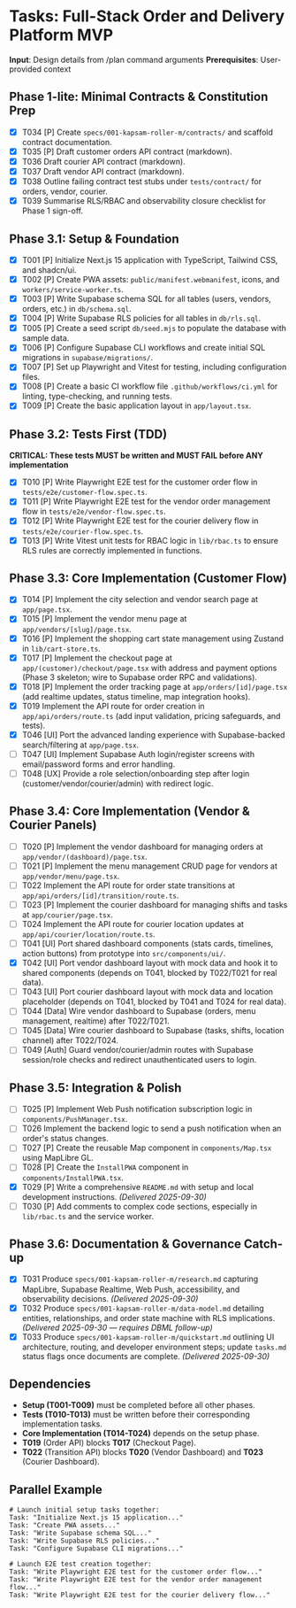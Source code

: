 # Tasks: Full-Stack Order and Delivery Platform MVP

**Input**: Design details from /plan command arguments
**Prerequisites**: User-provided context

## Phase 1-lite: Minimal Contracts & Constitution Prep

- [X] T034 [P] Create `specs/001-kapsam-roller-m/contracts/` and scaffold contract documentation.
- [X] T035 [P] Draft customer orders API contract (markdown).
- [X] T036 Draft courier API contract (markdown).
- [X] T037 Draft vendor API contract (markdown).
- [X] T038 Outline failing contract test stubs under `tests/contract/` for orders, vendor, courier.
- [X] T039 Summarise RLS/RBAC and observability closure checklist for Phase 1 sign-off.

## Phase 3.1: Setup & Foundation

- [X] T001 [P] Initialize Next.js 15 application with TypeScript, Tailwind CSS, and shadcn/ui.
- [X] T002 [P] Create PWA assets: `public/manifest.webmanifest`, icons, and `workers/service-worker.ts`.
- [X] T003 [P] Write Supabase schema SQL for all tables (users, vendors, orders, etc.) in `db/schema.sql`.
- [X] T004 [P] Write Supabase RLS policies for all tables in `db/rls.sql`.
- [X] T005 [P] Create a seed script `db/seed.mjs` to populate the database with sample data.
- [X] T006 [P] Configure Supabase CLI workflows and create initial SQL migrations in `supabase/migrations/`.
- [X] T007 [P] Set up Playwright and Vitest for testing, including configuration files.
- [X] T008 [P] Create a basic CI workflow file `.github/workflows/ci.yml` for linting, type-checking, and running tests.
- [X] T009 [P] Create the basic application layout in `app/layout.tsx`.

## Phase 3.2: Tests First (TDD)

**CRITICAL: These tests MUST be written and MUST FAIL before ANY implementation**

- [X] T010 [P] Write Playwright E2E test for the customer order flow in `tests/e2e/customer-flow.spec.ts`.
- [X] T011 [P] Write Playwright E2E test for the vendor order management flow in `tests/e2e/vendor-flow.spec.ts`.
- [X] T012 [P] Write Playwright E2E test for the courier delivery flow in `tests/e2e/courier-flow.spec.ts`.
- [X] T013 [P] Write Vitest unit tests for RBAC logic in `lib/rbac.ts` to ensure RLS rules are correctly implemented in functions.

## Phase 3.3: Core Implementation (Customer Flow)

- [X] T014 [P] Implement the city selection and vendor search page at `app/page.tsx`.
- [X] T015 [P] Implement the vendor menu page at `app/vendors/[slug]/page.tsx`.
- [X] T016 [P] Implement the shopping cart state management using Zustand in `lib/cart-store.ts`.
- [X] T017 [P] Implement the checkout page at `app/(customer)/checkout/page.tsx` with address and payment options (Phase 3 skeleton; wire to Supabase order RPC and validations).
- [X] T018 [P] Implement the order tracking page at `app/orders/[id]/page.tsx` (add realtime updates, status timeline, map integration hooks).
- [X] T019 Implement the API route for order creation in `app/api/orders/route.ts` (add input validation, pricing safeguards, and tests).
- [X] T046 [UI] Port the advanced landing experience with Supabase-backed search/filtering at `app/page.tsx`.
- [ ] T047 [UI] Implement Supabase Auth login/register screens with email/password forms and error handling.
- [ ] T048 [UX] Provide a role selection/onboarding step after login (customer/vendor/courier/admin) with redirect logic.

## Phase 3.4: Core Implementation (Vendor & Courier Panels)

- [ ] T020 [P] Implement the vendor dashboard for managing orders at `app/vendor/(dashboard)/page.tsx`.
- [ ] T021 [P] Implement the menu management CRUD page for vendors at `app/vendor/menu/page.tsx`.
- [ ] T022 Implement the API route for order state transitions at `app/api/orders/[id]/transition/route.ts`.
- [ ] T023 [P] Implement the courier dashboard for managing shifts and tasks at `app/courier/page.tsx`.
- [ ] T024 Implement the API route for courier location updates at `app/api/courier/location/route.ts`.
- [ ] T041 [UI] Port shared dashboard components (stats cards, timelines, action buttons) from prototype into `src/components/ui/`.
- [X] T042 [UI] Port vendor dashboard layout with mock data and hook it to shared components (depends on T041, blocked by T022/T021 for real data).
- [ ] T043 [UI] Port courier dashboard layout with mock data and location placeholder (depends on T041, blocked by T041 and T024 for real data).
- [ ] T044 [Data] Wire vendor dashboard to Supabase (orders, menu management, realtime) after T022/T021.
- [ ] T045 [Data] Wire courier dashboard to Supabase (tasks, shifts, location channel) after T022/T024.
- [ ] T049 [Auth] Guard vendor/courier/admin routes with Supabase session/role checks and redirect unauthenticated users to login.

## Phase 3.5: Integration & Polish

- [ ] T025 [P] Implement Web Push notification subscription logic in `components/PushManager.tsx`.
- [ ] T026 Implement the backend logic to send a push notification when an order's status changes.
- [ ] T027 [P] Create the reusable Map component in `components/Map.tsx` using MapLibre GL.
- [ ] T028 [P] Create the `InstallPWA` component in `components/InstallPWA.tsx`.
- [X] T029 [P] Write a comprehensive `README.md` with setup and local development instructions. *(Delivered 2025-09-30)*
- [ ] T030 [P] Add comments to complex code sections, especially in `lib/rbac.ts` and the service worker.

## Phase 3.6: Documentation & Governance Catch-up

- [X] T031 Produce `specs/001-kapsam-roller-m/research.md` capturing MapLibre, Supabase Realtime, Web Push, accessibility, and observability decisions. *(Delivered 2025-09-30)*
- [X] T032 Produce `specs/001-kapsam-roller-m/data-model.md` detailing entities, relationships, and order state machine with RLS implications. *(Delivered 2025-09-30 — requires DBML follow-up)*
- [X] T033 Produce `specs/001-kapsam-roller-m/quickstart.md` outlining UI architecture, routing, and developer environment steps; update `tasks.md` status flags once documents are complete. *(Delivered 2025-09-30)*

## Dependencies

- **Setup (T001-T009)** must be completed before all other phases.
- **Tests (T010-T013)** must be written before their corresponding implementation tasks.
- **Core Implementation (T014-T024)** depends on the setup phase.
- **T019** (Order API) blocks **T017** (Checkout Page).
- **T022** (Transition API) blocks **T020** (Vendor Dashboard) and **T023** (Courier Dashboard).

## Parallel Example

```
# Launch initial setup tasks together:
Task: "Initialize Next.js 15 application..."
Task: "Create PWA assets..."
Task: "Write Supabase schema SQL..."
Task: "Write Supabase RLS policies..."
Task: "Configure Supabase CLI migrations..."

# Launch E2E test creation together:
Task: "Write Playwright E2E test for the customer order flow..."
Task: "Write Playwright E2E test for the vendor order management flow..."
Task: "Write Playwright E2E test for the courier delivery flow..."
```
